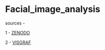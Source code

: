 # Facial_image_analysis

sources - 

1 - [ZENODO](https://zenodo.org/record/3451524#.XgEs5EdKjIU)

2 - [VISGRAF](http://app.visgraf.impa.br/database/faces/download-with-email/)
